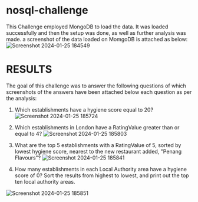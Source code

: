 # nosql-challenge
This Challenge employed MongoDB to load the data. It was loaded successfully and then the setup was done, as well as further analysis was made. a screenshot of the data loaded on MomgoDB is attached as below:
![Screenshot 2024-01-25 184549](https://github.com/callmidrey/nosql-challenge/assets/142331312/cde464b2-e5ee-42c8-96f5-3904ba92507d)

# RESULTS
The goal of this challenge was to answer the following questions of which screenshots of the answers have been attached below each question as per the analysis:
1. Which establishments have a hygiene score equal to 20?
 ![Screenshot 2024-01-25 185724](https://github.com/callmidrey/nosql-challenge/assets/142331312/82562595-4216-4dce-9d38-5759dbf07de4)

2. Which establishments in London have a RatingValue greater than or equal to 4?
  ![Screenshot 2024-01-25 185803](https://github.com/callmidrey/nosql-challenge/assets/142331312/6b27896f-68c2-403a-84c5-ac97705b5019)


3. What are the top 5 establishments with a RatingValue of 5, sorted by lowest hygiene score, nearest to the new restaurant added, "Penang Flavours"?
   ![Screenshot 2024-01-25 185841](https://github.com/callmidrey/nosql-challenge/assets/142331312/6c1e4bc7-8e68-415b-a016-52a2921b741e)


4. How many establishments in each Local Authority area have a hygiene score of 0? Sort the results from highest to lowest, and print out the top ten local authority areas.
   
![Screenshot 2024-01-25 185851](https://github.com/callmidrey/nosql-challenge/assets/142331312/8f0742ee-b8e8-4501-a886-2cd48ebeb4cb)

